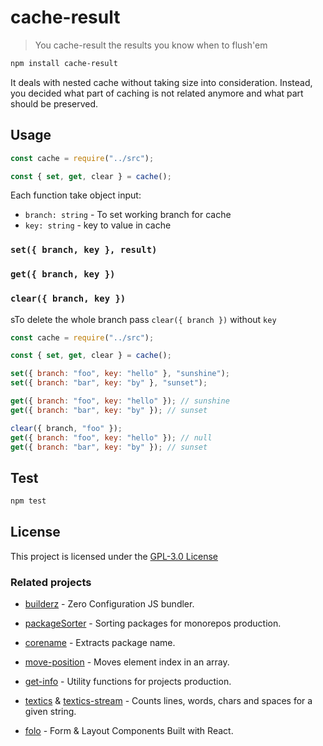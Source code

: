 # cache-result

> You cache-result the results you know when to flush'em

```bash
npm install cache-result
```

It deals with nested cache without taking size into consideration. Instead, you
decided what part of caching is not related anymore and what part should be
preserved.

## Usage

```js
const cache = require("../src");

const { set, get, clear } = cache();
```

Each function take object input:

- `branch: string` - To set working branch for cache
- `key: string` - key to value in cache

### `set({ branch, key }, result)`

### `get({ branch, key })`

### `clear({ branch, key })`

sTo delete the whole branch pass `clear({ branch })` without `key`

```js
const cache = require("../src");

const { set, get, clear } = cache();

set({ branch: "foo", key: "hello" }, "sunshine");
set({ branch: "bar", key: "by" }, "sunset");

get({ branch: "foo", key: "hello" }); // sunshine
get({ branch: "bar", key: "by" }); // sunset

clear({ branch, "foo" });
get({ branch: "foo", key: "hello" }); // null
get({ branch: "bar", key: "by" }); // sunset
```

## Test

```sh
npm test
```

## License

This project is licensed under the [GPL-3.0 License](https://github.com/jalal246/cache-result/blob/master/LICENSE)

### Related projects

- [builderz](https://github.com/jalal246/builderz) - Zero Configuration JS bundler.

- [packageSorter](https://github.com/jalal246/packageSorter) - Sorting packages
  for monorepos production.

- [corename](https://github.com/jalal246/corename) - Extracts package name.

- [move-position](https://github.com/jalal246/move-position) - Moves element
  index in an array.

- [get-info](https://github.com/jalal246/get-info) - Utility functions for projects production.

- [textics](https://github.com/jalal246/textics) &
  [textics-stream](https://github.com/jalal246/textics-stream) - Counts lines,
  words, chars and spaces for a given string.

- [folo](https://github.com/jalal246/folo) - Form & Layout Components Built with React.
